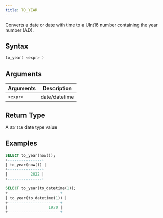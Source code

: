 ```yaml
---
title: TO_YEAR
---
```


Converts a date or date with time to a UInt16 number containing the year number (AD).

## Syntax

```sql
to_year( <expr> )
```

## Arguments

| Arguments   | Description |
| ----------- | ----------- |
| `<expr>` | date/datetime |

## Return Type

A `UInt16` date type value

## Examples

```sql
SELECT to_year(now());
+---------------+
| to_year(now()) |
+---------------+
|          2022 |
+---------------+

SELECT to_year(to_datetime(1));
+-----------------------+
| to_year(to_datetime(1)) |
+-----------------------+
|                  1970 |
+-----------------------+
```
